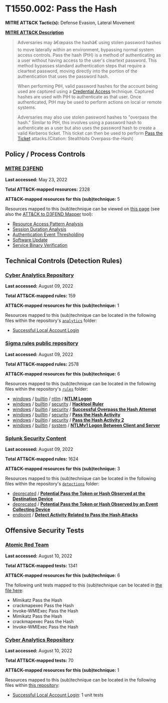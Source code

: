 # T1550.002: Pass the Hash
**MITRE ATT&CK Tactic(s):** Defense Evasion, Lateral Movement

**[MITRE ATT&CK Description](https://attack.mitre.org/techniques/T1550/002)**
<blockquote>Adversaries may â€œpass the hashâ€ using stolen password hashes to move laterally within an environment, bypassing normal system access controls. Pass the hash (PtH) is a method of authenticating as a user without having access to the user's cleartext password. This method bypasses standard authentication steps that require a cleartext password, moving directly into the portion of the authentication that uses the password hash.

When performing PtH, valid password hashes for the account being used are captured using a [Credential Access](https://attack.mitre.org/tactics/TA0006) technique. Captured hashes are used with PtH to authenticate as that user. Once authenticated, PtH may be used to perform actions on local or remote systems.

Adversaries may also use stolen password hashes to "overpass the hash." Similar to PtH, this involves using a password hash to authenticate as a user but also uses the password hash to create a valid Kerberos ticket. This ticket can then be used to perform [Pass the Ticket](https://attack.mitre.org/techniques/T1550/003) attacks.(Citation: Stealthbits Overpass-the-Hash)</blockquote>

## Policy / Process Controls
### [MITRE D3FEND](https://d3fend.mitre.org/)
**Last accessed:** May 23, 2022

**Total ATT&CK-mapped resources:** 2328

**ATT&CK-mapped resources for this (sub)technique:** 5

Resources mapped to this (sub)technique can be viewed on [this page](https://d3fend.mitre.org/) (see also the [ATT&CK to D3FEND Mapper](https://d3fend.mitre.org/tools/attack-mapper) tool):

* [Resource Access Pattern Analysis](https://d3fend.mitre.org/technique/d3f:ResourceAccessPatternAnalysis)
* [Session Duration Analysis](https://d3fend.mitre.org/technique/d3f:SessionDurationAnalysis)
* [Authentication Event Thresholding](https://d3fend.mitre.org/technique/d3f:AuthenticationEventThresholding)
* [Software Update](https://d3fend.mitre.org/technique/d3f:SoftwareUpdate)
* [Service Binary Verification](https://d3fend.mitre.org/technique/d3f:ServiceBinaryVerification)

## Technical Controls (Detection Rules)
### [Cyber Analytics Repository](https://car.mitre.org)
**Last accessed:** August 09, 2022

**Total ATT&CK-mapped rules:** 159

**ATT&CK-mapped resources for this (sub)technique:** 1

Resources mapped to this (sub)technique can be located in the following files within the repository's <code>[analytics](https://github.com/mitre-attack/car/blob/master/analytics)</code> folder:

* [Successful Local Account Login](https://github.com/mitre-attack/car/tree/master/analytics/CAR-2016-04-004.yaml)

### [Sigma rules public repository](https://github.com/SigmaHQ/sigma)
**Last accessed:** August 09, 2022

**Total ATT&CK-mapped rules:** 2578

**ATT&CK-mapped resources for this (sub)technique:** 6

Resources mapped to this (sub)technique can be located in the following files within the repository's <code>[rules](https://github.com/SigmaHQ/sigma/tree/master/rules)</code> folder:

* [windows](https://github.com/SigmaHQ/sigma/tree/master/rules/windows/) / [builtin](https://github.com/SigmaHQ/sigma/tree/master/rules/windows/builtin/) / [ntlm](https://github.com/SigmaHQ/sigma/tree/master/rules/windows/builtin/ntlm/) / **[NTLM Logon](https://github.com/SigmaHQ/sigma/blob/master/rules/windows/builtin/ntlm/win_susp_ntlm_auth.yml)**
* [windows](https://github.com/SigmaHQ/sigma/tree/master/rules/windows/) / [builtin](https://github.com/SigmaHQ/sigma/tree/master/rules/windows/builtin/) / [security](https://github.com/SigmaHQ/sigma/tree/master/rules/windows/builtin/security/) / **[Hacktool Ruler](https://github.com/SigmaHQ/sigma/blob/master/rules/windows/builtin/security/win_alert_ruler.yml)**
* [windows](https://github.com/SigmaHQ/sigma/tree/master/rules/windows/) / [builtin](https://github.com/SigmaHQ/sigma/tree/master/rules/windows/builtin/) / [security](https://github.com/SigmaHQ/sigma/tree/master/rules/windows/builtin/security/) / **[Successful Overpass the Hash Attempt](https://github.com/SigmaHQ/sigma/blob/master/rules/windows/builtin/security/win_overpass_the_hash.yml)**
* [windows](https://github.com/SigmaHQ/sigma/tree/master/rules/windows/) / [builtin](https://github.com/SigmaHQ/sigma/tree/master/rules/windows/builtin/) / [security](https://github.com/SigmaHQ/sigma/tree/master/rules/windows/builtin/security/) / **[Pass the Hash Activity](https://github.com/SigmaHQ/sigma/blob/master/rules/windows/builtin/security/win_pass_the_hash.yml)**
* [windows](https://github.com/SigmaHQ/sigma/tree/master/rules/windows/) / [builtin](https://github.com/SigmaHQ/sigma/tree/master/rules/windows/builtin/) / [security](https://github.com/SigmaHQ/sigma/tree/master/rules/windows/builtin/security/) / **[Pass the Hash Activity 2](https://github.com/SigmaHQ/sigma/blob/master/rules/windows/builtin/security/win_pass_the_hash_2.yml)**
* [windows](https://github.com/SigmaHQ/sigma/tree/master/rules/windows/) / [builtin](https://github.com/SigmaHQ/sigma/tree/master/rules/windows/builtin/) / [system](https://github.com/SigmaHQ/sigma/tree/master/rules/windows/builtin/system/) / **[NTLMv1 Logon Between Client and Server](https://github.com/SigmaHQ/sigma/blob/master/rules/windows/builtin/system/win_lsasrv_ntlmv1.yml)**

### [Splunk Security Content](https://github.com/splunk/security_content)
**Last accessed:** August 09, 2022

**Total ATT&CK-mapped rules:** 1624

**ATT&CK-mapped resources for this (sub)technique:** 3

Resources mapped to this (sub)technique can be located in the following files within the repository's <code>[detections](https://github.com/splunk/security_content/tree/develop/detections)</code> folder:

* [deprecated](https://github.com/splunk/security_content/tree/develop/detections/deprecated/) / **[Potential Pass the Token or Hash Observed at the Destination Device](https://github.com/splunk/security_content/blob/develop/detections/deprecated/ssa___potential_pass_the_token_or_hash_observed_at_the_destination_device.yml)**
* [deprecated](https://github.com/splunk/security_content/tree/develop/detections/deprecated/) / **[Potential Pass the Token or Hash Observed by an Event Collecting Device](https://github.com/splunk/security_content/blob/develop/detections/deprecated/ssa___potential_pass_the_token_or_hash_observed_by_an_event_collecting_device.yml)**
* [endpoint](https://github.com/splunk/security_content/tree/develop/detections/endpoint/) / **[Detect Activity Related to Pass the Hash Attacks](https://github.com/splunk/security_content/blob/develop/detections/endpoint/detect_activity_related_to_pass_the_hash_attacks.yml)**


## Offensive Security Tests
### [Atomic Red Team](https://github.com/redcanaryco/atomic-red-team)
**Last accessed:** August 10, 2022

**Total ATT&CK-mapped tests:** 1341

**ATT&CK-mapped resources for this (sub)technique:** 6

The following unit tests mapped to this (sub)technique can be located in [the file here](https://github.com/redcanaryco/atomic-red-team/tree/master/atomics/T1550.002/T1550.002.yaml):

* Mimikatz Pass the Hash
* crackmapexec Pass the Hash
* Invoke-WMIExec Pass the Hash
* Mimikatz Pass the Hash
* crackmapexec Pass the Hash
* Invoke-WMIExec Pass the Hash

### [Cyber Analytics Repository](https://car.mitre.org)
**Last accessed:** August 10, 2022

**Total ATT&CK-mapped tests:** 70

**ATT&CK-mapped resources for this (sub)technique:** 1

Resources mapped to this (sub)technique can be located in the following files within [this repository](https://github.com/mitre-attack/car/blob/master/analytics):

* [Successful Local Account Login](https://github.com/mitre-attack/car/tree/master/analytics/CAR-2016-04-004.yaml): 1 unit tests

